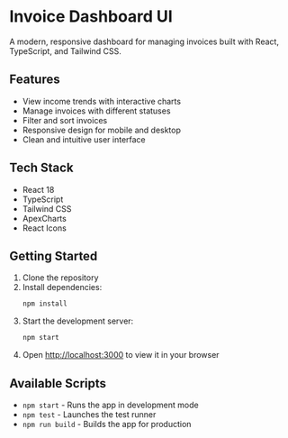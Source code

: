 # Invoice Dashboard UI

A modern, responsive dashboard for managing invoices built with React, TypeScript, and Tailwind CSS.

## Features

- View income trends with interactive charts
- Manage invoices with different statuses
- Filter and sort invoices
- Responsive design for mobile and desktop
- Clean and intuitive user interface

## Tech Stack

- React 18
- TypeScript
- Tailwind CSS
- ApexCharts
- React Icons

## Getting Started

1. Clone the repository
2. Install dependencies:
   ```bash
   npm install
   ```
3. Start the development server:
   ```bash
   npm start
   ```
4. Open [http://localhost:3000](http://localhost:3000) to view it in your browser

## Available Scripts

- `npm start` - Runs the app in development mode
- `npm test` - Launches the test runner
- `npm run build` - Builds the app for production

